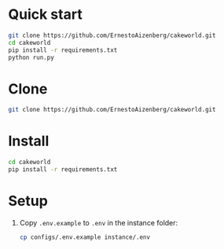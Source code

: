 # Quick start
```bash
git clone https://github.com/ErnestoAizenberg/cakeworld.git
cd cakeworld
pip install -r requirements.txt
python run.py
```

# Clone
```bash
git clone https://github.com/ErnestoAizenberg/cakeworld.git
```
# Install
```bash
cd cakeworld
pip install -r requirements.txt
```

# Setup
1. Copy `.env.example` to `.env` in the instance folder:
   ```bash
   cp configs/.env.example instance/.env
   ```

